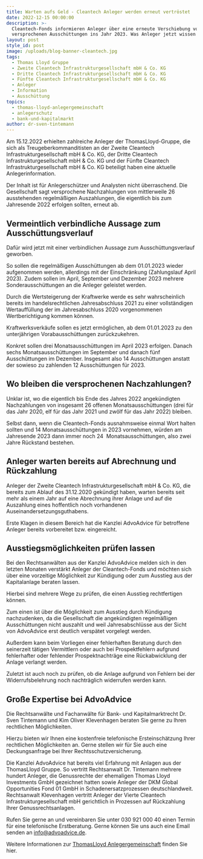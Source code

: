 ```yaml
---
title: Warten aufs Geld - Cleantech Anleger werden erneut vertröstet
date: 2022-12-15 00:00:00
description: >-
  Cleantech-Fonds informieren Anleger über eine erneute Verschiebung von
  versprochenen Ausschüttungen ins Jahr 2023. Was Anleger jetzt wissen müssen
layout: post
style_id: post
image: /uploads/blog-banner-cleantech.jpg
tags:
  - Thomas Lloyd Gruppe
  - Zweite Cleantech Infrastrukturgesellschaft mbH & Co. KG
  - Dritte Cleantech Infrastrukturgesellschaft mbH & Co. KG
  - Fünfte Cleantech Infrastrukturgesellschaft mbH & Co. KG
  - Anleger
  - Information
  - Ausschüttung
topics:
  - thomas-lloyd-anlegergemeinschaft
  - anlegerschutz
  - bank-und-kapitalmarkt
author: dr-sven-tintemann
---
```

Am 15.12.2022 erhielten zahlreiche Anleger der ThomasLloyd-Gruppe, die sich als Treugeberkommanditisten an der Zweite Cleantech Infrastrukturgesellschaft mbH & Co. KG, der Dritte Cleantech Infrastrukturgesellschaft mbH & Co. KG und der Fünfte Cleantech Infrastrukturgesellschaft mbH & Co. KG beteiligt haben eine aktuelle Anlegerinformation.

Der Inhalt ist für Anlegerschützer und Analysten nicht überraschend. Die Gesellschaft sagt versprochene Nachzahlungen von mittlerweile 26 ausstehenden regelmäßigen Auszahlungen, die eigentlich bis zum Jahresende 2022 erfolgen sollten, erneut ab.&nbsp;

## Vermeintlich verbindliche Aussage zum Ausschüttungsverlauf

Dafür wird jetzt mit einer verbindlichen Aussage zum Ausschüttungsverlauf geworben.&nbsp;

So sollen die regelmäßigen Ausschüttungen ab dem 01.01.2023 wieder aufgenommen werden, allerdings mit der Einschränkung (Zahlungslauf April 2023). Zudem sollen im April, September und Dezember 2023 mehrere Sonderausschüttungen an die Anleger geleistet werden.&nbsp;

Durch die Wertsteigerung der Kraftwerke werde es sehr wahrscheinlich bereits im handelsrechtlichen Jahresabschluss 2021 zu einer vollständigen Wertauffüllung der im Jahresabschluss 2020 vorgenommenen Wertberichtigung kommen können.&nbsp;

Kraftwerksverkäufe sollen es jetzt ermöglichen, ab dem 01.01.2023 zu den unterjährigen Vorabausschüttungen zurückzukehren.&nbsp;

Konkret sollen drei Monatsausschüttungen im April 2023 erfolgen. Danach sechs Monatsausschüttungen im September und danach fünf Ausschüttungen im Dezember. Insgesamt also 14 Ausschüttungen anstatt der sowieso zu zahlenden 12 Ausschüttungen für 2023.&nbsp;

## Wo bleiben die versprochenen Nachzahlungen?

Unklar ist, wo die eigentlich bis Ende des Jahres 2022 angekündigten Nachzahlungen von insgesamt 26 offenen Monatsausschüttungen (drei für das Jahr 2020, elf für das Jahr 2021 und zwölf für das Jahr 2022) bleiben.&nbsp;

Selbst dann, wenn die Cleantech-Fonds ausnahmsweise einmal Wort halten sollten und 14 Monatsausschüttungen in 2023 vornehmen, würden am Jahresende 2023 dann immer noch 24&nbsp; Monatsausschüttungen, also zwei Jahre Rückstand bestehen.&nbsp;

## Anleger warten bereits auf Abrechnung und Rückzahlung

Anleger der Zweite Cleantech Infrastrukturgesellschaft mbH & Co. KG, die bereits zum Ablauf des 31.12.2020 gekündigt haben, warten bereits seit mehr als einem Jahr auf eine Abrechnung ihrer Anlage und auf die Auszahlung eines hoffentlich noch vorhandenen Auseinandersetzungsguthabens.&nbsp;

Erste Klagen in diesem Bereich hat die Kanzlei AdvoAdvice für betroffene Anleger bereits vorbereitet bzw. eingereicht.&nbsp;

## Ausstiegsmöglichkeiten prüfen lassen

Bei den Rechtsanwälten aus der Kanzlei AdvoAdvice melden sich in den letzten Monaten verstärkt Anleger der Cleantech-Fonds und möchten sich über eine vorzeitige Möglichkeit zur Kündigung oder zum Ausstieg aus der Kapitalanlage beraten lassen.&nbsp;

Hierbei sind mehrere Wege zu prüfen, die einen Ausstieg rechtfertigen können.&nbsp;

Zum einen ist über die Möglichkeit zum Ausstieg durch Kündigung nachzudenken, da die Gesellschaft die angekündigten regelmäßigen Ausschüttungen nicht auszahlt und weil Jahresabschlüsse aus der Sicht von AdvoAdvice erst deutlich verspätet vorgelegt werden.&nbsp;

Außerdem kann beim Vorliegen einer fehlerhaften Beratung durch den seinerzeit tätigen Vermittlern oder auch bei Prospektfehlern aufgrund fehlerhafter oder fehlender Prospektnachträge eine Rückabwicklung der Anlage verlangt werden.&nbsp;

Zuletzt ist auch noch zu prüfen, ob die Anlage aufgrund von Fehlern bei der Widerrufsbelehrung noch nachträglich widerrufen werden kann.&nbsp;

## Große Expertise bei AdvoAdvice

Die Rechtsanwälte und Fachanwälte für Bank- und Kapitalmarktrecht Dr. Sven Tintemann und Kim Oliver Klevenhagen beraten Sie gerne zu Ihren rechtlichen Möglichkeiten.&nbsp;

Hierzu bieten wir Ihnen eine kostenfreie telefonische Ersteinschätzung Ihrer rechtlichen Möglichkeiten an. Gerne stellen wir für Sie auch eine Deckungsanfrage bei Ihrer Rechtsschutzversicherung.&nbsp;

Die Kanzlei AdvoAdvice hat bereits viel Erfahrung mit Anlagen aus der ThomasLloyd Gruppe. So vertritt Rechtsanwalt Dr. Tintemann mehrere hundert Anleger, die Genussrechte der ehemaligen Thomas Lloyd Investments GmbH gezeichnet hatten sowie Anleger der DKM Global Opportunities Fond 01 GmbH in Schadenersatzprozessen deutschlandweit. Rechtsanwalt Klevenhagen vertritt Anleger der Vierte Cleantech Infrastrukturgesellschaft mbH gerichtlich in Prozessen auf Rückzahlung Ihrer Genussrechtsanlagen.&nbsp;

Rufen Sie gerne an und vereinbaren Sie unter 030 921 000 40 einen Termin für eine telefonische Erstberatung. Gerne können Sie uns auch eine Email senden an info@advoadvice.de.&nbsp;

Weitere Informationen zur [ThomasLloyd Anlegergemeinschaft](/themen/thomas-lloyd-anlegergemeinschaft/) finden Sie hier.&nbsp;